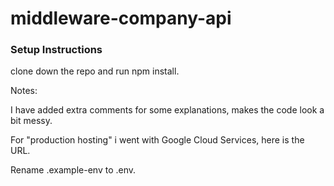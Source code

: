 # middleware-company-api

### Setup Instructions
clone down the repo and run npm install.

Notes:

I have added extra comments for some explanations, makes the code look a bit messy.

For "production hosting" i went with Google Cloud Services, here is the URL.

Rename .example-env to .env.
